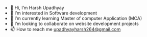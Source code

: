 - 👋 Hi, I’m Harsh Upadhyay
- 👀 I’m interested in Software development
- 🌱 I’m currently learning Master of computer Application (MCA)
- 💞️ I’m looking to collaborate on website development projects
- 📫 How to reach me upadhyayharsh264@gmail.com
  


<!---
Harsh-1986/Harsh-1986 is a ✨ special ✨ repository because its `README.md` (this file) appears on your GitHub profile.
You can click the Preview link to take a look at your changes.
--->
